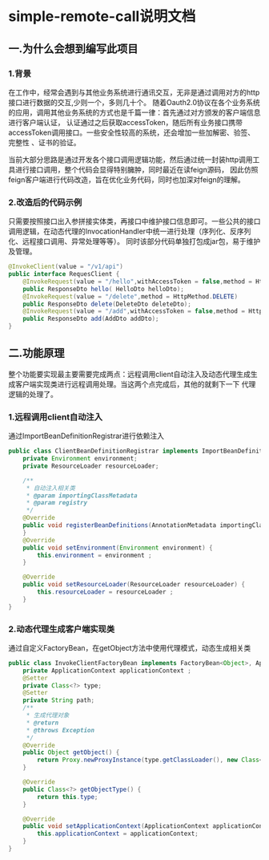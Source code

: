 # simple-remote-call说明文档
## 一.为什么会想到编写此项目
### 1.背景
在工作中，经常会遇到与其他业务系统进行通讯交互，无非是通过调用对方的http接口进行数据的交互,少则一个，多则几十个。
随着Oauth2.0协议在各个业务系统的应用，调用其他业务系统的方式也是千篇一律：首先通过对方颁发的客户端信息进行客户端认证，
认证通过之后获取accessToken，随后所有业务接口携带accessToken调用接口。一些安全性较高的系统，还会增加一些加解密、验签、完整性
、证书的验证。

当前大部分思路是通过开发各个接口调用逻辑功能，然后通过统一封装http调用工具进行接口调用，整个代码会显得特别臃肿，同时最近在读feign源码，
因此仿照feign客户端进行代码改造，旨在优化业务代码，同时也加深对feign的理解。
### 2.改造后的代码示例
只需要按照接口出入参拼接实体类，再接口中维护接口信息即可。一些公共的接口调用逻辑，在动态代理的InvocationHandler中统一进行处理（序列化、反序列化、远程接口调用、异常处理等等）。
同时该部分代码单独打包成jar包，易于维护及管理。
```java
@InvokeClient(value = "/v1/api")
public interface RequesClient {
	@InvokeRequest(value = "/hello",withAccessToken = false,method = HttpMethod.GET)
	public ResponseDto hello( HelloDto helloDto);
	@InvokeRequest(value = "/delete",method = HttpMethod.DELETE)
	public ResponseDto delete(DeleteDto deleteDto);
	@InvokeRequest(value = "/add",withAccessToken = false,method = HttpMethod.POST)
	public ResponseDto add(AddDto addDto);
}
```
## 二.功能原理
整个功能要实现最主要需要完成两点：远程调用client自动注入及动态代理生成生成客户端实现类进行远程调用处理。当这两个点完成后，其他的就剩下一下
代理逻辑的处理了。
### 1.远程调用client自动注入
通过ImportBeanDefinitionRegistrar进行依赖注入
```java
public class ClientBeanDefinitionRegistrar implements ImportBeanDefinitionRegistrar, ResourceLoaderAware, EnvironmentAware {
	private Environment environment;
	private ResourceLoader resourceLoader;

	/**
     * 自动注入相关类
	 * @param importingClassMetadata
	 * @param registry
	 */
	@Override
	public void registerBeanDefinitions(AnnotationMetadata importingClassMetadata, BeanDefinitionRegistry registry) {
	}
	@Override
	public void setEnvironment(Environment environment) {
		this.environment = environment ;
	}

	@Override
	public void setResourceLoader(ResourceLoader resourceLoader) {
		this.resourceLoader = resourceLoader ;
	}
}
```
### 2.动态代理生成客户端实现类
通过自定义FactoryBean，在getObject方法中使用代理模式，动态生成相关类
```java
public class InvokeClientFactoryBean implements FactoryBean<Object>, ApplicationContextAware {
	private ApplicationContext applicationContext ;
	@Setter
	private Class<?> type;
	@Setter
	private String path;
	/**
	 * 生成代理对象
	 * @return
	 * @throws Exception
	 */
	@Override
	public Object getObject() {
		return Proxy.newProxyInstance(type.getClassLoader(), new Class<?>[]{type}, invocationHandler);
	}

	@Override
	public Class<?> getObjectType() {
		return this.type;
	}

	@Override
	public void setApplicationContext(ApplicationContext applicationContext) throws BeansException {
		this.applicationContext = applicationContext;
	}
}
```


